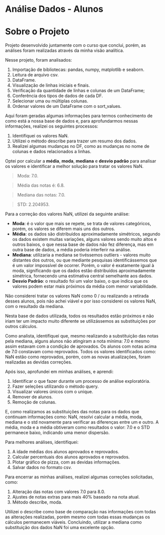 # **Análise Dados - Alunos**

# **Sobre o Projeto**

Projeto desenvolvido juntamente com o curso que conclui, porém, as análises foram realizadas através da minha visão analítica. 

Nesse projeto, foram analisados:

1. Importação de bibliotecas: pandas, numpy, matplotlib e seaborn.
2. Leitura de arquivo csv.
3. DataFrame.
4. Visualização de linhas iniciais e finais.
5. Verificação da quantidade de linhas e colunas de um DataFrame;
6. Conferência dos tipos de dados de cada DF.
7. Selecionar uma ou múltiplas colunas.
8. Ordenar valores de um DataFrame com o sort_values.

Aqui foram geradas algumas informações para termos conhecimento de como está a nossa base de dados e, para aprofundarmos nessas informações, realizei os seguintes processos: 

1. Identifiquei os valores NaN.
2. Utilizei o método describe para trazer um resumo dos dados.
3. Realizei algumas mudanças no DF, como as mudanças no nome de colunas e dados relacionados a linhas.

Optei por calcular a **média**, **moda**, **mediana** e **desvio padrão** para analisar os valores e identificar a melhor solução para tratar os valores NaN.

> Moda: 7.0.

> Média das notas é: 6.8.

> Mediana das notas: 7.0.

> STD: 2.204953.

Para a correção dos valores NaN, utilizei da seguinte análise:

- **Moda**: é o valor que mais se repete, se trata de valores categóricos, porém, os valores se diferem mais uns dos outros.
- **Média**: os dados são distribuídos aproximadamente simétricos, segundo os dados existem muitas variações, alguns valores sendo muito altos e outros baixos, o que nessa base de dados não fez diferença, mas em outra base de dados, a média poderia interferir na análise.
- **Mediana**: utilizaria a mediana se tivéssemos outliers - valores muito distantes dos outros, ou que mediante pesquisas identificássemos que é um valor impossível de ocorrer. Porém, o valor é exatamente igual à moda, significando que os dados estão distribuídos aproximadamente simétrica, fornecendo uma estimativa central semelhante aos dados.
- **Desvio Padrão**: o resultado foi um valor baixo, o que indica que os valores podem estar mais próximos da média com menor variabilidade.

Não considerei tratar os valores NaN como 0 / ou realizando a retirada desses alunos, pois não achei viável e por isso considerei os valores NaN, com o resultado da mediana. 

Nesta base de dados utilizada, todos os resultados estão próximos e não iriam ter um impacto muito diferente se utilizássemos as substituições por outros cálculos. 

Como analista, identifiquei que, mesmo realizando a substituição das notas pela mediana, alguns alunos não atingiram a nota mínima: 7.0 e mesmo assim estavam com a condição de aprovados. Os alunos com notas acima de 7.0 constavam como reprovados. 
Todos os valores identificados como: NaN estão como reprovados, porém, com as novas atualizações, foram realizadas as devidas correções. 

Após isso, aprofundei em minhas análises, e aprendi:

1. Identificar o que fazer durante um processo de análise exploratória.
2. Fazer seleções utilizando o método query.
3. Visualizar valores únicos com o unique.
4. Remover de alunos.
5. Remoção de colunas.

E, como realizamos as substituições das notas para os dados que continuam informações como: NaN, resolvi calcular a média, moda, mediana e o std novamente para verificar as diferenças entre um e outro. A média, moda e a média obtiveram como resultados o valor: 7.0 e o STD permanece baixo, indicando uma menor dispersão.

Para melhores análises, identifiquei:

1. A idade médias dos alunos aprovados e reprovados.
2. Calcular percentuais dos alunos aprovados e reprovados.
3. Plotar gráfico de pizza, com as devidas informações.
4. Salvar dados no formato csv.

Para encerrar as minhas análises, realizei algumas correções solicitadas, como:

1. Alteração das notas com valores 7.0 para 8.0.
2. Ajustes de notas extras para mais 40% baseado na nota atual.
3. Método describe, moda.

Utilizei o describe como base de comparação nas informações com todas as alterações realizadas, porém mesmo com todas essas mudanças os cálculos permanecem viáveis. Concluindo, utilizar a mediana como substituição dos dados NaN foi uma excelente opção. 
